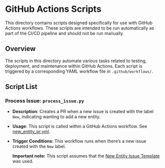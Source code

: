 # GitHub Actions Scripts

This directory contains scripts designed specifically for use with GitHub Actions workflows. These scripts are intended to be run automatically as part of the CI/CD pipeline and should not be run manually.

## Overview

The scripts in this directory automate various tasks related to testing, deployment, and maintenance within GitHub Actions. Each script is triggered by a corresponding YAML workflow file in `.github/workflows/`.

## Script List

### Process Issue: `process_issue.py`

- **Description**: Creates a PR when a new issue is created with the label `New`,
  indicating wanting to add a new entity.

- **Usage**: This script is called within a GitHub Actions workflow. See [new_entity_pr.yml](../workflows/new_entity_pr.yml).

- **Trigger Conditions**: This workflow runs when there’s a new issue created with the
  `New` label.

  **Important note:** This script assumes that the
  [New Entity Issue Template](../ISSUE_TEMPLATE/newEntity.yml) was used.
